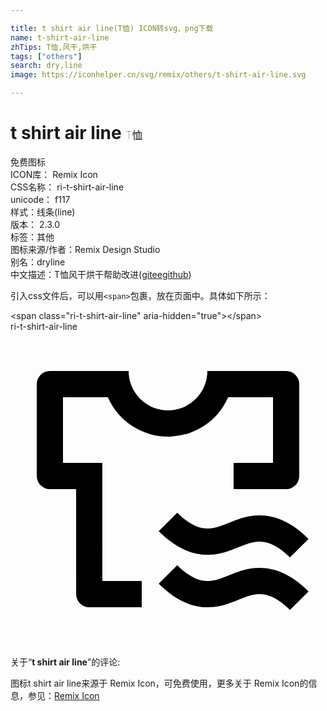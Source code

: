 ```yaml
---

title: t shirt air line(T恤) ICON转svg、png下载
name: t-shirt-air-line
zhTips: T恤,风干,烘干
tags: ["others"]
search: dry,line
image: https://iconhelper.cn/svg/remix/others/t-shirt-air-line.svg

---
```


# t shirt air line  <small style="font-size: 60%;font-weight: 100">T恤</small>


<div class="detail-page">
<p>
<span><span class="badge-success badge">免费图标</span> </span>
<br/>
<span>
ICON库：
<span class="badge-secondary badge">Remix Icon</span> 
</span>
<br/>
<span>
CSS名称：
<span class="badge-secondary badge">ri-t-shirt-air-line</span> 
</span>
<br/>
<span>
unicode：
<span class="badge-secondary badge">f117</span> 
<copy-btn content='f117' btn-title=""></copy-btn>
<copy-btn :content='String.fromCodePoint(parseInt("f117", 16))' btn-title="复制U"></copy-btn>
</span><br/><span>样式：<span class="badge-light badge">线条(line)</span></span>
<br/>
<span>
版本：
<span class="badge-secondary badge">2.3.0</span> 
</span><br/><span>标签：<span class="badge-light badge"><router-link to="/tags/others.html">其他</router-link></span></span>
<br/>
<span>图标来源/作者：<span class="badge-light badge">Remix Design Studio</span></span> 
<br/>
<span>别名：<span class="badge-light badge">dry</span><span class="badge-light badge">line</span></span><br/><span class="zh-detail">中文描述：<span class="badge-primary badge">T恤</span><span class="badge-primary badge">风干</span><span class="badge-primary badge">烘干</span><span class="help-link"><span>帮助改进</span>(<a href="https://gitee.com/liuwave/icon-helper/edit/master/json/remix/others/t-shirt-air-line.json" target="_blank" rel="noopener noreferrer">gitee</a><a href="https://github.com/liuwave/icon-helper/edit/master/json/remix/others/t-shirt-air-line.json" target="_blank" rel="noopener noreferrer">github</a></span>)</span><br/>
</p>
</div>
<div class="alert alert-dark">
  <i class="ri-t-shirt-air-line ri-xs"></i>
  <i class="ri-t-shirt-air-line ri-sm"></i>
  <i class="ri-t-shirt-air-line ri-lg"></i>
  <i class="ri-t-shirt-air-line ri-2x"></i>
  <i class="ri-t-shirt-air-line ri-3x"></i>
  <i class="ri-t-shirt-air-line ri-5x"></i>
  <i class="ri-t-shirt-air-line ri-7x"></i>
</div>
<div>
  <p>引入css文件后，可以用<code>&lt;span&gt;</code>包裹，放在页面中。具体如下所示：    
  </p>
  <div class="alert alert-primary" style="font-size: 14px">
    &lt;span class="ri-t-shirt-air-line" aria-hidden="true"&gt;&lt;/span&gt;
    <copy-btn content='<span class="ri-t-shirt-air-line" aria-hidden="true"></span>'></copy-btn>
  </div>
  <div class="alert alert-secondary">
    <i class="ri-t-shirt-air-line"
    style="font-size: 24px"
    aria-hidden="true"></i> ri-t-shirt-air-line
    <copy-btn content="ri-t-shirt-air-line" btn-title="复制图标名称"></copy-btn>
  </div>
</div>
<div id="svg" class="svg-wrap">
<svg xmlns="http://www.w3.org/2000/svg" viewBox="0 0 24 24">
    <g>
        <path fill="none" d="M0 0h24v24H0z"/>
        <path fill-rule="nonzero" d="M12.707 17.793C13.534 18.62 14.295 19 15 19c.378 0 .68-.067 1.237-.276l.392-.152C17.679 18.15 18.209 18 19 18c1.214 0 2.379.545 3.486 1.58l.221.213-1.414 1.414C20.466 20.38 19.705 20 19 20c-.378 0-.68.067-1.237.276l-.392.152c-1.05.421-1.58.572-2.371.572-1.214 0-2.379-.545-3.486-1.58l-.221-.213 1.414-1.414zM9 3a3 3 0 0 0 6 0h6a1 1 0 0 1 1 1v7a1 1 0 0 1-1 1h-4.002v-2L20 9.999v-5h-3.417l-.017.041a5.002 5.002 0 0 1-4.35 2.955L12 8a5.001 5.001 0 0 1-4.566-2.96L7.416 5H4v5l2.999-.001V19H10v2H6a1 1 0 0 1-1-1l-.001-8.001L3 12a1 1 0 0 1-1-1V4a1 1 0 0 1 1-1h6zm3.707 10.793C13.534 14.62 14.295 15 15 15c.378 0 .68-.067 1.237-.276l.392-.152C17.679 14.15 18.209 14 19 14c1.214 0 2.379.545 3.486 1.58l.221.213-1.414 1.414C20.466 16.38 19.705 16 19 16c-.378 0-.68.067-1.237.276l-.392.152c-1.05.421-1.58.572-2.371.572-1.214 0-2.379-.545-3.486-1.58l-.221-.213 1.414-1.414z"/>
    </g>
</svg>

</div>
<detail full-name='ri-t-shirt-air-line'></detail>  
<div class="icon-detail__container">
<p>关于“<b>t shirt air line</b>”的评论:</p>
</div>
<Vssue title="关于“t shirt air line”的评论" />    
<div><p>图标t shirt air line来源于 Remix Icon，可免费使用，更多关于  Remix Icon的信息，参见：<a target="_blank" href="https://iconhelper.cn/remix.html">Remix Icon</a>
</p></div>
